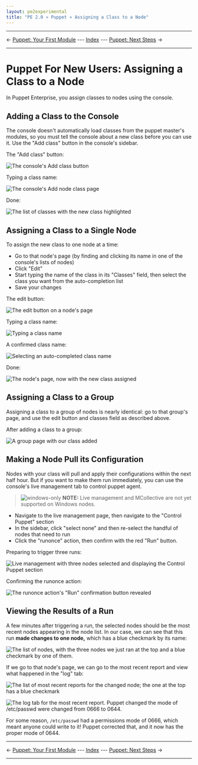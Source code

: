 ```yaml
---
layout: pe2experimental
title: "PE 2.0 » Puppet » Assigning a Class to a Node"
---
```


* * *

&larr; [Puppet: Your First Module](./puppet_first_module.html) --- [Index](./) --- [Puppet: Next Steps](./puppet_next_steps.html) &rarr;

* * *

Puppet For New Users: Assigning a Class to a Node
=====

In Puppet Enterprise, you assign classes to nodes using the console. 

Adding a Class to the Console
-----

The console doesn't automatically load classes from the puppet master's modules, so you must tell the console about a new class before you can use it. Use the "Add class" button in the console's sidebar.

The "Add class" button: 

![The console's Add class button][classbutton]

Typing a class name:

![The console's Add node class page][classname]

Done: 

![The list of classes with the new class highlighted][classexists]

[classbutton]: ./images/puppet_classifying/add_class_button.png
[classexists]: ./images/puppet_classifying/class_exists.png
[classname]: ./images/puppet_classifying/class_name.png

Assigning a Class to a Single Node
-----

To assign the new class to one node at a time: 

* Go to that node's page (by finding and clicking its name in one of the console's lists of nodes)
* Click "Edit"
* Start typing the name of the class in its "Classes" field, then select the class you want from the auto-completion list
* Save your changes

The edit button: 

![The edit button on a node's page][singlebefore]

Typing a class name:

![Typing a class name][singletyping]

A confirmed class name:

![Selecting an auto-completed class name][singletyped]

Done: 

![The node's page, now with the new class assigned][singleafter]

[singleafter]: ./images/puppet_classifying/single_after.png
[singlebefore]: ./images/puppet_classifying/single_before.png
[singletyped]: ./images/puppet_classifying/single_typed.png
[singletyping]: ./images/puppet_classifying/single_typing.png

Assigning a Class to a Group
-----

Assigning a class to a group of nodes is nearly identical: go to that group's page, and use the edit button and classes field as described above.

After adding a class to a group:

![A group page with our class added][groupafter]

[groupafter]: ./images/puppet_classifying/group_after.png


Making a Node Pull its Configuration
-----

Nodes with your class will pull and apply their configurations within the next half hour. But if you want to make them run immediately, you can use the console's live management tab to control puppet agent. 

> ![windows-only](./images/windows-logo-small.jpg) **NOTE:** Live management and MCollective are not yet supported on Windows nodes.

* Navigate to the live management page, then navigate to the "Control Puppet" section
* In the sidebar, click "select none" and then re-select the handful of nodes that need to run
* Click the "runonce" action, then confirm with the red "Run" button.

Preparing to trigger three runs:

![Live management with three nodes selected and displaying the Control Puppet section][pull_ready]

Confirming the runonce action:

![The runonce action's "Run" confirmation button revealed][pull_run]

[pull_ready]: ./images/puppet_classifying/pull_ready.png
[pull_run]: ./images/puppet_classifying/pull_run.png

Viewing the Results of a Run
-----

A few minutes after triggering a run, the selected nodes should be the most recent nodes appearing in the node list. In our case, we can see that this run **made changes to one node,** which has a blue checkmark by its name:

![The list of nodes, with the three nodes we just ran at the top and a blue checkmark by one of them.][view_onechanged]

If we go to that node's page, we can go to the most recent report and view what happened in the "log" tab:

![The list of most recent reports for the changed node; the one at the top has a blue checkmark][view_lastreport]

![The log tab for the most recent report. Puppet changed the mode of /etc/passwd were changed from 0666 to 0644.][view_log]

For some reason, `/etc/passwd` had a permissions mode of 0666, which meant anyone could write to it! Puppet corrected that, and it now has the proper mode of 0644.

[view_lastreport]: ./images/puppet_classifying/view_lastreport.png
[view_log]: ./images/puppet_classifying/view_log.png
[view_onechanged]: ./images/puppet_classifying/view_onechanged.png

* * *

&larr; [Puppet: Your First Module](./puppet_first_module.html) --- [Index](./) --- [Puppet: Next Steps](./puppet_next_steps.html) &rarr;

* * *

